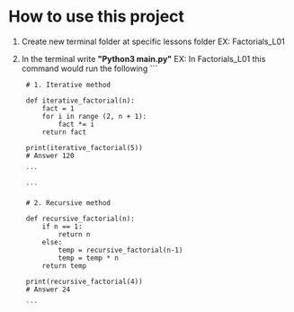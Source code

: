 # How to use this project 

1. Create new terminal folder at specific lessons folder 
    EX: Factorials_L01
2. In the terminal write __"Python3 main.py"__
    EX: In Factorials_L01 this command would run the following 
        ```

        # 1. Iterative method

        def iterative_factorial(n):
            fact = 1
            for i in range (2, n + 1):
                fact *= i
            return fact

        print(iterative_factorial(5))
        # Answer 120

        ```
        
        ```

        # 2. Recursive method

        def recursive_factorial(n):
            if n == 1:
                return n
            else:
                temp = recursive_factorial(n-1)
                temp = temp * n 
            return temp 

        print(recursive_factorial(4))
        # Answer 24
        
        ```